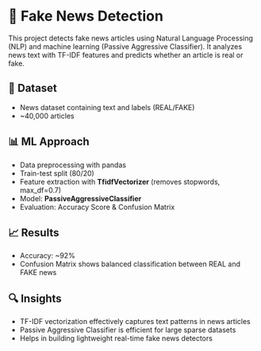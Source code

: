 # 📰 Fake News Detection
This project detects fake news articles using Natural Language Processing (NLP) and machine learning (Passive Aggressive Classifier). It analyzes news text with TF-IDF features and predicts whether an article is real or fake.

## 📂 Dataset

* News dataset containing text and labels (REAL/FAKE)
* \~40,000 articles


## 📊 ML Approach

* Data preprocessing with pandas
* Train-test split (80/20)
* Feature extraction with **TfidfVectorizer** (removes stopwords, max\_df=0.7)
* Model: **PassiveAggressiveClassifier**
* Evaluation: Accuracy Score & Confusion Matrix

## 📈 Results

* Accuracy: \~92%
* Confusion Matrix shows balanced classification between REAL and FAKE news

## 🔍 Insights

* TF-IDF vectorization effectively captures text patterns in news articles
* Passive Aggressive Classifier is efficient for large sparse datasets
* Helps in building lightweight real-time fake news detectors
